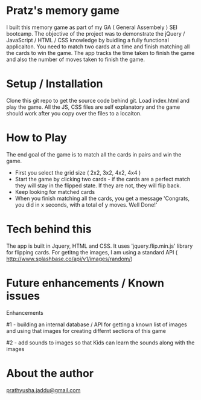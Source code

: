 # Pratz's memory game 

I built this memory game as part of my GA ( General Assembely ) SEI bootcamp. The objective of the project was to demonstrate the jQuery / JavaScript / HTML / CSS knowledge by buidling a fully functional applicaiton. You need to match two cards at a time and finish matching all the cards to win the game. The app tracks the time taken to finish the game and also the number of moves taken to finish the game.

# Setup / Installation

Clone this git repo to get the source code behind git. Load index.html and play the game.
All the JS, CSS files are self explanatory and the game should work after you copy over the files to a locaiton.

# How to Play

The end goal of the game is to match all the cards in pairs and win the game.

 - First you select the grid size ( 2x2, 3x2, 4x2, 4x4 )
 - Start the game by clicking two cards - if the cards are a perfect match they will stay in the flipped state. If they are not, they will flip back.
 - Keep looking for matched cards
 - When you finish matching all the cards, you get a message 'Congrats, you did in x seconds, with a total of y moves. Well Done!'


# Tech behind this
The app is built in Jquery, HTML and CSS. It uses 'jquery.flip.min.js' library for flipping cards. For getitng the images, I am using a standard API ( http://www.splashbase.co/api/v1/images/random/)

# Future enhancements / Known issues

Enhancements

#1 - building an internal database / API for getting a known list of images and using that images for creating differnt sections of this game

#2 - add sounds to images so that Kids can learn the sounds along with the images


# About the author

prathyusha.jaddu@gmail.com
